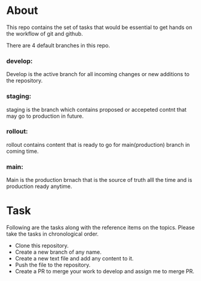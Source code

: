 # About

This repo contains the set of tasks that would be essential to get hands on the workflow of git and github.

There are 4 default branches in this repo.
### develop:
Develop is the active branch for all incoming changes or new additions to the repository.

### staging: 
staging is the branch which contains proposed or accepeted contnt that may go to production in future.

### rollout: 
rollout contains content that is ready to go for main(production) branch in coming time.

### main:
Main is the production brnach that is the source of truth alll the time and is production ready anytime.

# Task

Following are the tasks along with the reference items on the topics. Please take the tasks in chronological order.

- Clone this repository.
- Create a new branch of any name.
- Create a new text file and add any content to it.
- Push the file to the repository.
- Create a PR to merge your work to develop and assign me to merge PR.
